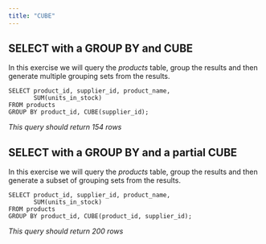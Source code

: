 ```yaml
---
title: "CUBE"
---
```


## SELECT with a GROUP BY and CUBE

In this exercise we will query the _products_ table, group the results and then generate multiple grouping sets from the results.

```
SELECT product_id, supplier_id, product_name, 
       SUM(units_in_stock)
FROM products
GROUP BY product_id, CUBE(supplier_id);
```

_This query should return 154 rows_

## SELECT with a GROUP BY and a partial CUBE

In this exercise we will query the _products_ table, group the results and then generate a subset of grouping sets from the results.

```
SELECT product_id, supplier_id, product_name, 
       SUM(units_in_stock)
FROM products
GROUP BY product_id, CUBE(product_id, supplier_id);
```

_This query should return 200 rows_